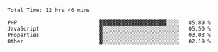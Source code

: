 <!--START_SECTION:waka-->

```text
Total Time: 12 hrs 46 mins

PHP                          ▓▓▓▓▓▓▓▓▓▓▓▓▓▓▓▓▓▓▓▓▓░░░░   85.89 %
JavaScript                   ▓░░░░░░░░░░░░░░░░░░░░░░░░   05.50 %
Properties                   ▓░░░░░░░░░░░░░░░░░░░░░░░░   03.03 %
Other                        ▓░░░░░░░░░░░░░░░░░░░░░░░░   02.19 %
```

<!--END_SECTION:waka-->

